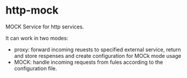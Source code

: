 # http-mock
MOCK Service for http services.

It can work in two modes:

- proxy: forward incoming reuests to specified external service, return and store respenses and create configuration for MOCk mode usage
- MOCK: handle incoming requests from fules according to the configuration file. 

